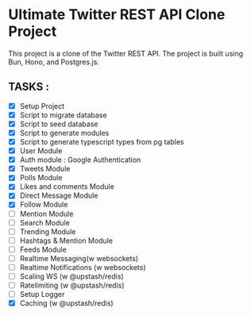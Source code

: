 Ultimate Twitter REST API Clone Project
=======================================
This project is a clone of the Twitter REST API. The project is built using Bun, Hono, and Postgres.js.

TASKS :
-------
- [x] Setup Project
- [x] Script to migrate database
- [x] Script to seed database
- [x] Script to generate modules
- [x] Script to generate typescript types from pg tables
- [x] User Module
- [x] Auth module : Google Authentication
- [x] Tweets Module
- [x] Polls Module
- [x] Likes and comments Module
- [x] Direct Message Module
- [x] Follow Module
- [ ] Mention Module
- [ ] Search Module
- [ ] Trending Module
- [ ] Hashtags & Mention Module
- [ ] Feeds Module
- [ ] Realtime Messaging(w websockets)
- [ ] Realtime Notifications (w websockets)
- [ ] Scaling WS (w @upstash/redis)
- [ ] Ratelimiting (w @upstash/redis)
- [ ] Setup Logger
- [x] Caching (w @upstash/redis)
